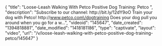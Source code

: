 {
    "title": "Loose-Leash Walking With Petco Positive Dog Training: Petco ",
    "description": "Subscribe to our channel: http:\/\/bit.ly\/12dY9oO Train your dog with Petco! http:\/\/www.petco.com\/dogtraining Does your dog pull you around when you go for a w...",
    "videoid": "145647",
    "date_created": "1394818881",
    "date_modified": "1418181186",
    "type": "captivate",
    "layout": "video",
    "url": "\/v\/loose-leash-walking-with-petco-positive-dog-training-petco\/145647"
}